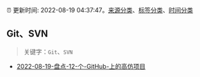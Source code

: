 :alarm_clock: 更新时间: 2022-08-19 04:37:47。[来源分类](../README.md)、[标签分类](../TAGS.md)、[时间分类](../TIMELINE.md)

## Git、SVN


> 关键字：`Git`、`SVN`



- [2022-08-19-盘点-12-个-GitHub-上的高仿项目](https://toutiao.io/k/qnypq61) 
